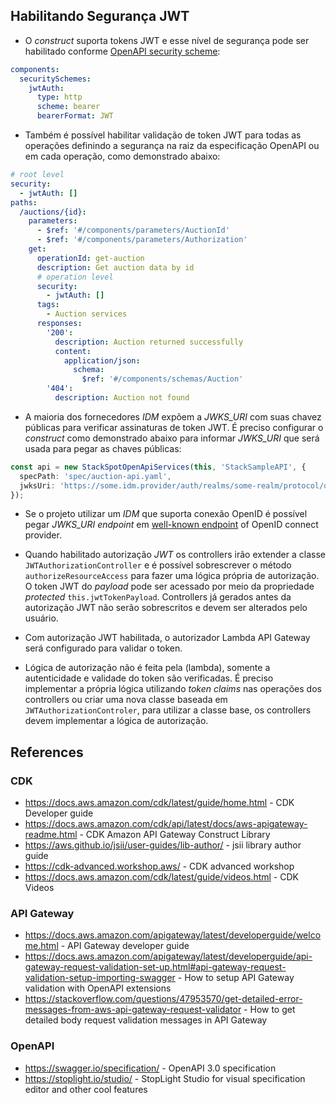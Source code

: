 ## Habilitando Segurança JWT
- O _construct_ suporta tokens JWT e esse nível de segurança pode ser habilitado conforme [OpenAPI security scheme](https://swagger.io/specification/#security-scheme-object):
```yaml
components:
  securitySchemes:
    jwtAuth:
      type: http
      scheme: bearer
      bearerFormat: JWT
```

- Também é possível habilitar validação de token JWT para todas as operações definindo a segurança na raiz da especificação OpenAPI ou em cada operação, como demonstrado abaixo:

```yaml
# root level
security:
  - jwtAuth: []
paths:
  /auctions/{id}:
    parameters:
      - $ref: '#/components/parameters/AuctionId'
      - $ref: '#/components/parameters/Authorization'
    get:
      operationId: get-auction
      description: Get auction data by id
      # operation level
      security:
        - jwtAuth: []
      tags:
        - Auction services
      responses:
        '200':
          description: Auction returned successfully
          content:
            application/json:
              schema:
                $ref: '#/components/schemas/Auction'
        '404':
          description: Auction not found
```

- A maioria dos fornecedores _IDM_ expõem a _JWKS_URI_ com suas chavez públicas para verificar assinaturas de token JWT. É preciso configurar o _construct_ como demonstrado abaixo para informar _JWKS_URI_ que será usada para pegar as chaves públicas:

```typescript
const api = new StackSpotOpenApiServices(this, 'StackSampleAPI', {
  specPath: 'spec/auction-api.yaml',
  jwksUri: 'https://some.idm.provider/auth/realms/some-realm/protocol/openid-connect/certs',
});
```

- Se o projeto utilizar um _IDM_ que suporta conexão OpenID é possível pegar _JWKS_URI endpoint_ em [well-known endpoint](https://openid.net/specs/openid-connect-discovery-1_0.html#ProviderConfig) of OpenID connect provider.

- Quando habilitado autorização _JWT_ os controllers irão extender a classe `JWTAuthorizationController` e é possível sobrescrever o método `authorizeResourceAccess` para fazer uma lógica própria de autorização. O token JWT do _payload_ pode ser acessado por meio da propriedade _protected_ `this.jwtTokenPayload`. Controllers já gerados antes da autorização JWT não serão sobrescritos e devem ser alterados pelo usuário.

- Com autorização JWT habilitada, o autorizador Lambda API Gateway será configurado para validar o token.

- Lógica de autorização não é feita pela (lambda), somente a autenticidade e validade do token são verificadas. É preciso implementar a própria lógica utilizando _token claims_ nas operações dos controllers ou criar uma nova classe baseada em `JWTAuthorizationControler`, para utilizar a classe base, os controllers devem implementar a lógica de autorização.

## References
### CDK

- <https://docs.aws.amazon.com/cdk/latest/guide/home.html> - CDK Developer guide
- <https://docs.aws.amazon.com/cdk/api/latest/docs/aws-apigateway-readme.html> - CDK Amazon API Gateway Construct Library
- <https://aws.github.io/jsii/user-guides/lib-author/> - jsii library author guide
- <https://cdk-advanced.workshop.aws/> - CDK advanced workshop
- <https://docs.aws.amazon.com/cdk/latest/guide/videos.html> - CDK Videos

### API Gateway

- <https://docs.aws.amazon.com/apigateway/latest/developerguide/welcome.html> - API Gateway developer guide
- <https://docs.aws.amazon.com/apigateway/latest/developerguide/api-gateway-request-validation-set-up.html#api-gateway-request-validation-setup-importing-swagger> - How to setup API Gateway validation with OpenAPI extensions
- <https://stackoverflow.com/questions/47953570/get-detailed-error-messages-from-aws-api-gateway-request-validator> - How to get detailed body request validation messages in API Gateway

### OpenAPI

- <https://swagger.io/specification/> - OpenAPI 3.0 specification
- <https://stoplight.io/studio/> - StopLight Studio for visual specification editor and other cool features
